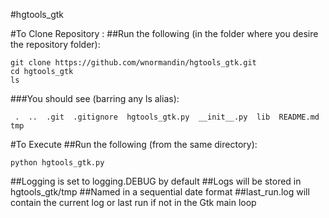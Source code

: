 #hgtools_gtk

#To Clone Repository :
##Run the following (in the folder where you desire the repository folder):

```
git clone https://github.com/wnormandin/hgtools_gtk.git
cd hgtools_gtk
ls
```
###You should see (barring any ls alias):

``` 
 .  ..  .git  .gitignore  hgtools_gtk.py  __init__.py  lib  README.md  tmp
```

#To Execute
##Run the following (from the same directory):

``` 
python hgtools_gtk.py
``` 
 
##Logging is set to logging.DEBUG by default
##Logs will be stored in hgtools_gtk/tmp
##Named in a sequential date format
##last_run.log will contain the current log or last run if not in the Gtk main loop


